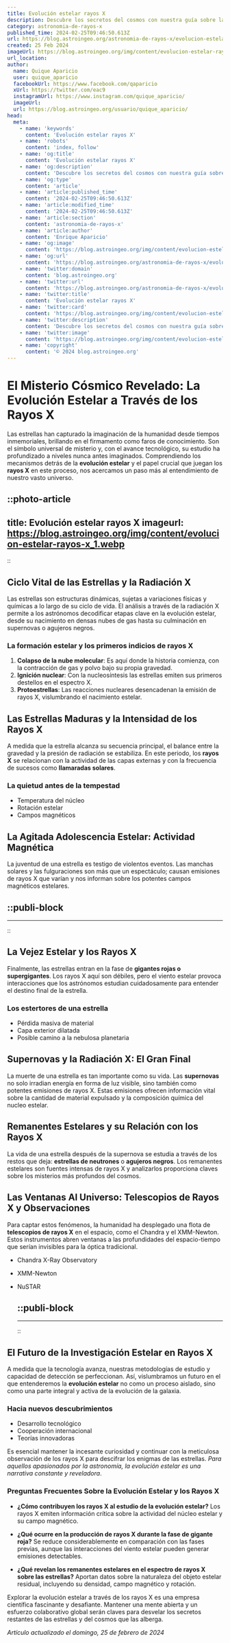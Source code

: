 ```yaml
---
title: Evolución estelar rayos X
description: Descubre los secretos del cosmos con nuestra guía sobre la evolución estelar y la emisión de rayos X. Entiende el universo.
category: astronomia-de-rayos-x
published_time: 2024-02-25T09:46:50.613Z
url: https://blog.astroingeo.org/astronomia-de-rayos-x/evolucion-estelar-rayos-x
created: 25 Feb 2024
imageUrl: https://blog.astroingeo.org/img/content/evolucion-estelar-rayos-x_1.webp
url_location:
author:
  name: Quique Aparicio
  user: quique_aparicio
  facebookUrl: https://www.facebook.com/qaparicio
  xUrl: https://twitter.com/eac9
  instagramUrl: https://www.instagram.com/quique_aparicio/
  imageUrl: 
  url: https://blog.astroingeo.org/usuario/quique_aparicio/
head:
  meta:
    - name: 'keywords'
      content: 'Evolución estelar rayos X'
    - name: 'robots'
      content: 'index, follow'
    - name: 'og:title'
      content: 'Evolución estelar rayos X'
    - name: 'og:description'
      content: 'Descubre los secretos del cosmos con nuestra guía sobre la evolución estelar y la emisión de rayos X. Entiende el universo.'
    - name: 'og:type'
      content: 'article'
    - name: 'article:published_time'
      content: '2024-02-25T09:46:50.613Z'
    - name: 'article:modified_time'
      content: '2024-02-25T09:46:50.613Z'
    - name: 'article:section'
      content: 'astronomia-de-rayos-x'
    - name: 'article:author'
      content: 'Enrique Aparicio'
    - name: 'og:image'
      content: 'https://blog.astroingeo.org/img/content/evolucion-estelar-rayos-x_1.webp'
    - name: 'og:url'
      content: 'https://blog.astroingeo.org/astronomia-de-rayos-x/evolucion-estelar-rayos-x'
    - name: 'twitter:domain'
      content: 'blog.astroingeo.org'
    - name: 'twitter:url'
      content: 'https://blog.astroingeo.org/astronomia-de-rayos-x/evolucion-estelar-rayos-x'
    - name: 'twitter:title'
      content: 'Evolución estelar rayos X'
    - name: 'twitter:card'
      content: 'https://blog.astroingeo.org/img/content/evolucion-estelar-rayos-x_1.webp'
    - name: 'twitter:description'
      content: 'Descubre los secretos del cosmos con nuestra guía sobre la evolución estelar y la emisión de rayos X. Entiende el universo.'
    - name: 'twitter:image'
      content: 'https://blog.astroingeo.org/img/content/evolucion-estelar-rayos-x_1.webp'
    - name: 'copyright'
      content: '© 2024 blog.astroingeo.org'
---
```

# El Misterio Cósmico Revelado: La Evolución Estelar a Través de los Rayos X

Las estrellas han capturado la imaginación de la humanidad desde tiempos inmemoriales, brillando en el firmamento como faros de conocimiento. Son el símbolo universal de misterio y, con el avance tecnológico, su estudio ha profundizado a niveles nunca antes imaginados. Comprendiendo los mecanismos detrás de la **evolución estelar** y el papel crucial que juegan los **rayos X** en este proceso, nos acercamos un paso más al entendimiento de nuestro vasto universo.


::photo-article
---
title: Evolución estelar rayos X
imageurl: https://blog.astroingeo.org/img/content/evolucion-estelar-rayos-x_1.webp
---
::


## Ciclo Vital de las Estrellas y la Radiación X 
Las estrellas son estructuras dinámicas, sujetas a variaciones físicas y químicas a lo largo de su ciclo de vida. El análisis a través de la radiación X permite a los astrónomos decodificar etapas clave en la evolución estelar, desde su nacimiento en densas nubes de gas hasta su culminación en supernovas o agujeros negros.

### La formación estelar y los primeros indicios de rayos X
1. **Colapso de la nube molecular**: Es aquí donde la historia comienza, con la contracción de gas y polvo bajo su propia gravedad.
2. **Ignición nuclear**: Con la nucleosíntesis las estrellas emiten sus primeros destellos en el espectro X.
3. **Protoestrellas**: Las reacciones nucleares desencadenan la emisión de rayos X, vislumbrando el nacimiento estelar.

## Las Estrellas Maduras y la Intensidad de los Rayos X
A medida que la estrella alcanza su secuencia principal, el balance entre la gravedad y la presión de radiación se estabiliza. En este periodo, los **rayos X** se relacionan con la actividad de las capas externas y con la frecuencia de sucesos como **llamaradas solares**.

### La quietud antes de la tempestad
* Temperatura del núcleo
* Rotación estelar
* Campos magnéticos

## La Agitada Adolescencia Estelar: Actividad Magnética
La juventud de una estrella es testigo de violentos eventos. Las manchas solares y las fulguraciones son más que un espectáculo; causan emisiones de rayos X que varían y nos informan sobre los potentes campos magnéticos estelares.


  ::publi-block
  ---
  ---
  ::
  
  
## La Vejez Estelar y los Rayos X
Finalmente, las estrellas entran en la fase de **gigantes rojas o supergigantes**. Los rayos X aquí son débiles, pero el viento estelar provoca interacciones que los astrónomos estudian cuidadosamente para entender el destino final de la estrella.

### Los estertores de una estrella
* Pérdida masiva de material
* Capa exterior dilatada
* Posible camino a la nebulosa planetaria

## Supernovas y la Radiación X: El Gran Final
La muerte de una estrella es tan importante como su vida. Las **supernovas** no solo irradian energía en forma de luz visible, sino también como potentes emisiones de rayos X. Estas emisiones ofrecen información vital sobre la cantidad de material expulsado y la composición química del nucleo estelar.

## Remanentes Estelares y su Relación con los Rayos X
La vida de una estrella después de la supernova se estudia a través de los restos que deja: **estrellas de neutrones** o **agujeros negros**. Los remanentes estelares son fuentes intensas de rayos X y analizarlos proporciona claves sobre los misterios más profundos del cosmos.

## Las Ventanas Al Universo: Telescopios de Rayos X y Observaciones
Para captar estos fenómenos, la humanidad ha desplegado una flota de **telescopios de rayos X** en el espacio, como el Chandra y el XMM-Newton. Estos instrumentos abren ventanas a las profundidades del espacio-tiempo que serían invisibles para la óptica tradicional.

* Chandra X-Ray Observatory
* XMM-Newton
* NuSTAR


  ::publi-block
  ---
  ---
  ::
  
  
## El Futuro de la Investigación Estelar en Rayos X
A medida que la tecnología avanza, nuestras metodologías de estudio y capacidad de detección se perfeccionan. Así, vislumbramos un futuro en el que entenderemos la **evolución estelar** no como un proceso aislado, sino como una parte integral y activa de la evolución de la galaxia.

### Hacia nuevos descubrimientos
* Desarrollo tecnológico
* Cooperación internacional
* Teorías innovadoras

Es esencial mantener la incesante curiosidad y continuar con la meticulosa observación de los rayos X para descifrar los enigmas de las estrellas. *Para aquellos apasionados por la astronomía, la evolución estelar es una narrativa constante y reveladora*.

### Preguntas Frecuentes Sobre la Evolución Estelar y los Rayos X

- **¿Cómo contribuyen los rayos X al estudio de la evolución estelar?**
  Los rayos X emiten información crítica sobre la actividad del núcleo estelar y su campo magnético.

- **¿Qué ocurre en la producción de rayos X durante la fase de gigante roja?**
  Se reduce considerablemente en comparación con las fases previas, aunque las interacciones del viento estelar pueden generar emisiones detectables.

- **¿Qué revelan los remanentes estelares en el espectro de rayos X sobre las estrellas?**
  Aportan datos sobre la naturaleza del objeto estelar residual, incluyendo su densidad, campo magnético y rotación.

Explorar la evolución estelar a través de los rayos X es una empresa científica fascinante y desafiante. Mantener una mente abierta y un esfuerzo colaborativo global serán claves para desvelar los secretos restantes de las estrellas y del cosmos que las alberga.

_Artículo actualizado el domingo, 25 de febrero de 2024_